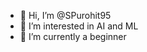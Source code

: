 - 👋 Hi, I’m @SPurohit95
- 👀 I’m interested in AI and ML
- 🌱 I’m currently a beginner


<!---
SPurohit95/SPurohit95 is a ✨ special ✨ repository because its `README.md` (this file) appears on your GitHub profile.
You can click the Preview link to take a look at your changes.
--->
